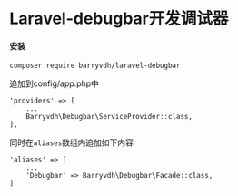 # Laravel-debugbar开发调试器

#### 安装

```
composer require barryvdh/laravel-debugbar
```

追加到config/app.php中

```
'providers' => [
    ...
    Barryvdh\Debugbar\ServiceProvider::class,
],
```

同时在`aliases`数组内追加如下内容

```
'aliases' => [
    ...
    'Debugbar' => Barryvdh\Debugbar\Facade::class,
]
```



